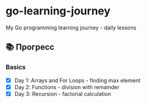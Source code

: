 # go-learning-journey

My Go programming learning journey - daily lessons

## 📚 Прогресс

### Basics
- [X] Day 1: Arrays and For Loops - finding max element
- [X] Day 2: Functions - division with remainder
- [X] Day 3: Recursion - factorial calculation